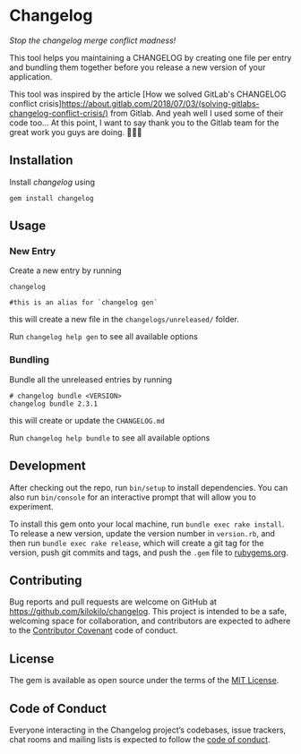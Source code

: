 # Changelog

_Stop the changelog merge conflict madness!_

This tool helps you maintaining a CHANGELOG by creating one file per entry and
bundling them together before you release a new version of your application.

This tool was inspired by the article [How we solved GitLab's CHANGELOG conflict crisis]https://about.gitlab.com/2018/07/03/(solving-gitlabs-changelog-conflict-crisis/) from Gitlab. And yeah well I used some of their code too... At this point, I want to say thank you to the Gitlab team for the great work you guys are doing. 👏👏👏

## Installation

Install _changelog_ using

```shell
gem install changelog
```

## Usage

### New Entry

Create a new entry by running

```shell
changelog 

#this is an alias for `changelog gen`
```

this will create a new file in the `changelogs/unreleased/` folder.

Run `changelog help gen` to see all available options

### Bundling

Bundle all the unreleased entries by running

```shell
# changelog bundle <VERSION>
changelog bundle 2.3.1
```

this will create or update the `CHANGELOG.md`

Run `changelog help bundle` to see all available options

## Development

After checking out the repo, run `bin/setup` to install dependencies. You can also run `bin/console` for an interactive prompt that will allow you to experiment.

To install this gem onto your local machine, run `bundle exec rake install`. To release a new version, update the version number in `version.rb`, and then run `bundle exec rake release`, which will create a git tag for the version, push git commits and tags, and push the `.gem` file to [rubygems.org](https://rubygems.org).

## Contributing

Bug reports and pull requests are welcome on GitHub at https://github.com/kilokilo/changelog. This project is intended to be a safe, welcoming space for collaboration, and contributors are expected to adhere to the [Contributor Covenant](http://contributor-covenant.org) code of conduct.

## License

The gem is available as open source under the terms of the [MIT License](https://opensource.org/licenses/MIT).

## Code of Conduct

Everyone interacting in the Changelog project’s codebases, issue trackers, chat rooms and mailing lists is expected to follow the [code of conduct](https://github.com/kilokilo/changelog/blob/master/CODE_OF_CONDUCT.md).
